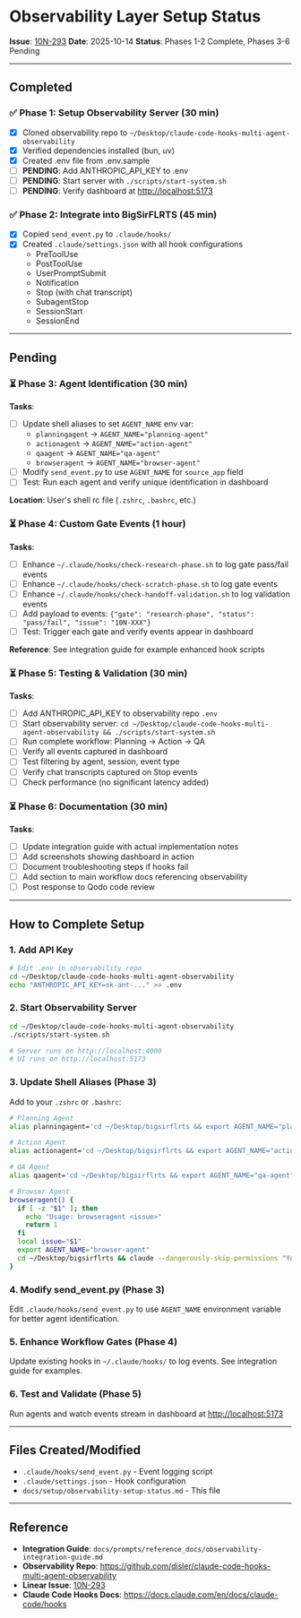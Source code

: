# Observability Layer Setup Status

**Issue**:
[10N-293](https://linear.app/10netzero/issue/10N-293/add-multi-agent-observability-layer-to-workflow-system)
**Date**: 2025-10-14 **Status**: Phases 1-2 Complete, Phases 3-6 Pending

---

## Completed

### ✅ Phase 1: Setup Observability Server (30 min)

- [x] Cloned observability repo to
      `~/Desktop/claude-code-hooks-multi-agent-observability`
- [x] Verified dependencies installed (bun, uv)
- [x] Created .env file from .env.sample
- [ ] **PENDING**: Add ANTHROPIC_API_KEY to .env
- [ ] **PENDING**: Start server with `./scripts/start-system.sh`
- [ ] **PENDING**: Verify dashboard at <http://localhost:5173>

### ✅ Phase 2: Integrate into BigSirFLRTS (45 min)

- [x] Copied `send_event.py` to `.claude/hooks/`
- [x] Created `.claude/settings.json` with all hook configurations
  - PreToolUse
  - PostToolUse
  - UserPromptSubmit
  - Notification
  - Stop (with chat transcript)
  - SubagentStop
  - SessionStart
  - SessionEnd

---

## Pending

### ⏳ Phase 3: Agent Identification (30 min)

**Tasks**:

- [ ] Update shell aliases to set `AGENT_NAME` env var:
  - `planningagent` → `AGENT_NAME="planning-agent"`
  - `actionagent` → `AGENT_NAME="action-agent"`
  - `qaagent` → `AGENT_NAME="qa-agent"`
  - `browseragent` → `AGENT_NAME="browser-agent"`
- [ ] Modify `send_event.py` to use `AGENT_NAME` for `source_app` field
- [ ] Test: Run each agent and verify unique identification in dashboard

**Location**: User's shell rc file (`.zshrc`, `.bashrc`, etc.)

### ⏳ Phase 4: Custom Gate Events (1 hour)

**Tasks**:

- [ ] Enhance `~/.claude/hooks/check-research-phase.sh` to log gate pass/fail
      events
- [ ] Enhance `~/.claude/hooks/check-scratch-phase.sh` to log gate events
- [ ] Enhance `~/.claude/hooks/check-handoff-validation.sh` to log validation
      events
- [ ] Add payload to events:
      `{"gate": "research-phase", "status": "pass/fail", "issue": "10N-XXX"}`
- [ ] Test: Trigger each gate and verify events appear in dashboard

**Reference**: See integration guide for example enhanced hook scripts

### ⏳ Phase 5: Testing & Validation (30 min)

**Tasks**:

- [ ] Add ANTHROPIC_API_KEY to observability repo `.env`
- [ ] Start observability server:
      `cd ~/Desktop/claude-code-hooks-multi-agent-observability && ./scripts/start-system.sh`
- [ ] Run complete workflow: Planning → Action → QA
- [ ] Verify all events captured in dashboard
- [ ] Test filtering by agent, session, event type
- [ ] Verify chat transcripts captured on Stop events
- [ ] Check performance (no significant latency added)

### ⏳ Phase 6: Documentation (30 min)

**Tasks**:

- [ ] Update integration guide with actual implementation notes
- [ ] Add screenshots showing dashboard in action
- [ ] Document troubleshooting steps if hooks fail
- [ ] Add section to main workflow docs referencing observability
- [ ] Post response to Qodo code review

---

## How to Complete Setup

### 1. Add API Key

```bash
# Edit .env in observability repo
cd ~/Desktop/claude-code-hooks-multi-agent-observability
echo "ANTHROPIC_API_KEY=sk-ant-..." >> .env
```

### 2. Start Observability Server

```bash
cd ~/Desktop/claude-code-hooks-multi-agent-observability
./scripts/start-system.sh

# Server runs on http://localhost:4000
# UI runs on http://localhost:5173
```

### 3. Update Shell Aliases (Phase 3)

Add to your `.zshrc` or `.bashrc`:

```bash
# Planning Agent
alias planningagent='cd ~/Desktop/bigsirflrts && export AGENT_NAME="planning-agent" && claude --dangerously-skip-permissions "You are the Planning Agent..."'

# Action Agent
alias actionagent='cd ~/Desktop/bigsirflrts && export AGENT_NAME="action-agent" && claude --dangerously-skip-permissions "You are the Action Agent..."'

# QA Agent
alias qaagent='cd ~/Desktop/bigsirflrts && export AGENT_NAME="qa-agent" && claude --dangerously-skip-permissions "You are the QA Agent..."'

# Browser Agent
browseragent() {
  if [ -z "$1" ]; then
    echo "Usage: browseragent <issue>"
    return 1
  fi
  local issue="$1"
  export AGENT_NAME="browser-agent"
  cd ~/Desktop/bigsirflrts && claude --dangerously-skip-permissions "You are the Browser Agent. Initialize: 1) Read docs/prompts/browser-agent.md for your role, 2) Check for handoff at docs/.scratch/${issue}/handoffs/planning-to-browser-instructions.md, 3) Execute the browser operations specified"
}
```

### 4. Modify send_event.py (Phase 3)

Edit `.claude/hooks/send_event.py` to use `AGENT_NAME` environment variable for
better agent identification.

### 5. Enhance Workflow Gates (Phase 4)

Update existing hooks in `~/.claude/hooks/` to log events. See integration guide
for examples.

### 6. Test and Validate (Phase 5)

Run agents and watch events stream in dashboard at <http://localhost:5173>

---

## Files Created/Modified

- `.claude/hooks/send_event.py` - Event logging script
- `.claude/settings.json` - Hook configuration
- `docs/setup/observability-setup-status.md` - This file

---

## Reference

- **Integration Guide**:
  `docs/prompts/reference_docs/observability-integration-guide.md`
- **Observability Repo**:
  <https://github.com/disler/claude-code-hooks-multi-agent-observability>
- **Linear Issue**:
  [10N-293](https://linear.app/10netzero/issue/10N-293/add-multi-agent-observability-layer-to-workflow-system)
- **Claude Code Hooks Docs**:
  <https://docs.claude.com/en/docs/claude-code/hooks>
